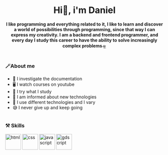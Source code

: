 <div align="center">
    <h1>Hi👋, i'm Daniel</h1>
</div>

<div align="center">
    <p><b>I like programming and everything related to it, I like to learn and discover a world of possibilities through programming, since that way I can express my creativity. I am a backend and frontend programmer, and every day I study this career to have the ability to solve increasingly complex problems</b>🛸</p>
    <img src="https://www.gifsanimados.org/data/media/562/linea-imagen-animada-0387.gif" border="0" width="100%" height="2px"/>
</div>

### 🪄About me

- 📖 I investigate the documentation
- 🖥️ I watch courses on youtube
- 🧩 I try what I study
- 🔎 I am informed about new technologies
- 🎨 I use different technologies and I vary
- 😅 I never give up and keep going

<img src="https://www.gifsanimados.org/data/media/562/linea-imagen-animada-0387.gif" border="0" width="100%" height="2px"/>

### ⚒️ Skills

<div id="Skills">
    <img src="https://cdn-icons-png.flaticon.com/512/174/174854.png" alt="html" width="50px" height="50px">
    <img src="https://i.postimg.cc/bNPQqqP7/pngwing-com-6.png" alt="css" width="50px" height="50px">
    <img src="https://upload.wikimedia.org/wikipedia/commons/6/6a/JavaScript-logo.png" alt="javascript" width="50px" height="50px">
    <img src="https://upload.wikimedia.org/wikipedia/commons/6/6a/Godot_icon.svg" alt="gdscript" width="50px" height="50px">
</div>
